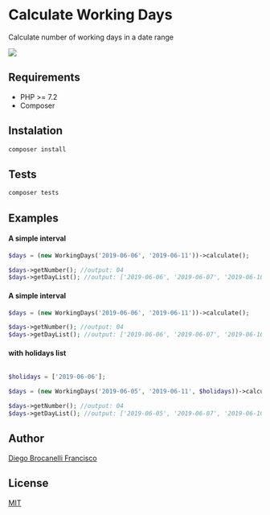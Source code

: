 # Calculate Working Days

Calculate number of working days in a date range

<a href="https://codeclimate.com/github/Diego-Brocanelli/calculate-working-days/maintainability"><img src="https://api.codeclimate.com/v1/badges/eb590106ff8f25a3580f/maintainability" /></a>

## Requirements

- PHP >= 7.2
- Composer

## Instalation

```bash
composer install
```

## Tests

```bash
composer tests
```

## Examples


#### A simple interval

```php
$days = (new WorkingDays('2019-06-06', '2019-06-11'))->calculate();

$days->getNumber(); //output: 04
$days->getDayList(); //output: ['2019-06-06', '2019-06-07', '2019-06-10', '2019-06-11']
```


#### A simple interval

```php
$days = (new WorkingDays('2019-06-06', '2019-06-11'))->calculate();

$days->getNumber(); //output: 04
$days->getDayList(); //output: ['2019-06-06', '2019-06-07', '2019-06-10', '2019-06-11']
```

#### with holidays list

```php

$holidays = ['2019-06-06'];

$days = (new WorkingDays('2019-06-05', '2019-06-11', $holidays))->calculate();

$days->getNumber(); //output: 04
$days->getDayList(); //output: ['2019-06-05', '2019-06-07', '2019-06-10', '2019-06-11']
```

## Author

[Diego Brocanelli Francisco](http://www.diegobrocanelli.com.br/)

## License

[MIT](https://github.com/Diego-Brocanelli/calculate-working-days/blob/master/LICENSE)
